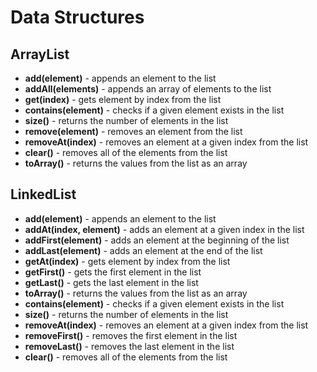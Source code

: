 # Data Structures

## ArrayList

* **add(element)** - appends an element to the list
* **addAll(elements)** - appends an array of elements to the list
* **get(index)** - gets element by index from the list
* **contains(element)** - checks if a given element exists in the list
* **size()** - returns the number of elements in the list
* **remove(element)** - removes an element from the list
* **removeAt(index)** - removes an element at a given index from the list
* **clear()** - removes all of the elements from the list
* **toArray()** - returns the values from the list as an array

## LinkedList

* **add(element)** - appends an element to the list
* **addAt(index, element)** - adds an element at a given index in the list
* **addFirst(element)** - adds an element at the beginning of the list
* **addLast(element)** - adds an element at the end of the list
* **getAt(index)** - gets element by index from the list
* **getFirst()** - gets the first element in the list
* **getLast()** - gets the last element in the list
* **toArray()** - returns the values from the list as an array
* **contains(element)** - checks if a given element exists in the list
* **size()** - returns the number of elements in the list
* **removeAt(index)** - removes an element at a given index from the list
* **removeFirst()** - removes the first element in the list
* **removeLast()** - removes the last element in the list
* **clear()** - removes all of the elements from the list